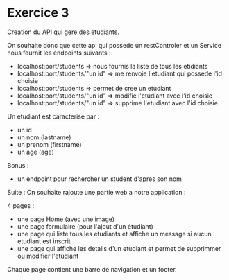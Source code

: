 # Exercice 3

Creation du API qui gere des etudiants.

On souhaite donc que cette api qui possede un restControler et un Service nous fournit les endpoints suivants :

- localhost:port/students => nous fournis la liste de tous les etidiants
- localhost:port/students/"un id" => me renvoie l'etudiant qui possede l'id choisie
- localhost:port/students => permet de cree un etudiant 
- localhost:port/students/"un id" => modifie l'etudiant avec l'id choisie
- localhost:port/students/"un id" => supprime l'etudiant avec l'id choisie

Un etudiant est caracterise par :
- un id
- un nom (lastname)
- un prenom (firstname)
- un age (age)

Bonus :

- un endpoint pour rechercher un student d'apres son nom


Suite :
On souhaite rajoute une partie web a notre application :

4 pages :
- une page Home (avec une image)
- une page formulaire (pour l'ajout d'un étudiant)
- une page qui liste tous les etudiants et affiche un message si aucun etudiant est inscrit
- une page qui affiche les details d'un etudiant et permet de supprimmer ou modifier l'etudiant

Chaque page contient une barre de navigation et un footer.